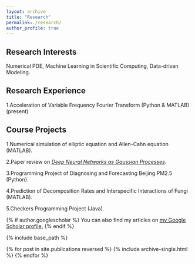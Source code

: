 ```yaml
---
layout: archive
title: "Research"
permalink: /research/
author_profile: true
---
```

## Research Interests
Numerical PDE, Machine Learning in Scientific Computing, Data-driven Modeling. 

## Research Experience
1.Acceleration of Variable Frequency Fourier Transform (Python & MATLAB) (present)

## Course Projects
1.Numerical simulation of elliptic equation and Allen-Cahn equation (MATLAB).

2.Paper review on *[Deep Neural Networks as Gaussian Processes](https://arxiv.org/abs/1711.00165)*.

3.Programming Project of Diagnosing and Forecasting Beijing PM2.5 (Python). 

4.Prediction of Decomposition Rates and Interspecific Interactions of Fungi (MATLAB). 

5.Checkers Programming Project (Java). 



{% if author.googlescholar %}
  You can also find my articles on <u><a href="{{author.googlescholar}}">my Google Scholar profile</a>.</u>
{% endif %}

{% include base_path %}

{% for post in site.publications reversed %}
  {% include archive-single.html %}
{% endfor %}
